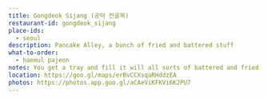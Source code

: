 ```yaml
---
title: Gongdeok Sijang (공덕 전골목)
restaurant-id: gongdeok_sijang
place-ids:
  - seoul
description: Pancake Alley, a bunch of fried and battered stuff
what-to-order:
  - haemul pajeon
notes: You get a tray and fill it will all sorts of battered and fried stuff, which they weigh and charge by weight. There are tables inside, even if it isn't that obvious at first. You typically pair it with Makgeolli, a sweet-sour alcoholic rice drink.
location: https://goo.gl/maps/erBvCCXsqaRHddzEA
photos: https://photos.app.goo.gl/aCAeViKFKVi6K2PU7
---
```

